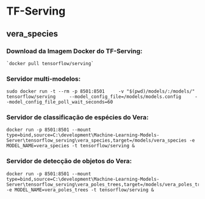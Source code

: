 # TF-Serving

## vera_species

### Download da Imagem Docker do TF-Serving:

    `docker pull tensorflow/serving`

### Servidor multi-modelos:

    sudo docker run -t --rm -p 8501:8501     -v "$(pwd)/models/:/models/" tensorflow/serving     --model_config_file=/models/models.config     --model_config_file_poll_wait_seconds=60


### Servidor de classificação de espécies do Vera:

    docker run -p 8501:8501 --mount type=bind,source=C:\development\Machine-Learning-Models-Server\tensorflow_serving\vera_species,target=/models/vera_species -e MODEL_NAME=vera_species -t tensorflow/serving &

### Servidor de detecção de objetos do Vera:

    docker run -p 8501:8501 --mount type=bind,source=C:\development\Machine-Learning-Models-Server\tensorflow_serving\vera_poles_trees,target=/models/vera_poles_trees -e MODEL_NAME=vera_poles_trees -t tensorflow/serving &